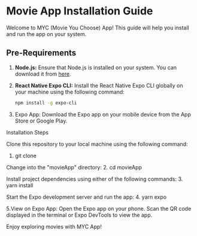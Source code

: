 # Movie App Installation Guide

Welcome to MYC (Movie You Choose) App! This guide will help you install and run the app on your system.

## Pre-Requirements

1. **Node.js:** Ensure that Node.js is installed on your system. You can download it from [here](https://nodejs.org/).

2. **React Native Expo CLI:**
   Install the React Native Expo CLI globally on your machine using the following command:
   ```bash
   npm install -g expo-cli

3. Expo App:
Download the Expo app on your mobile device from the App Store or Google Play.

Installation Steps

Clone this repository to your local machine using the following command:
1. git clone <repository-url>

Change into the "movieApp" directory:
2. cd movieApp

Install project dependencies using either of the following commands:
3. yarn install

Start the Expo development server and run the app:
4. yarn expo

5.View on Expo App:
Open the Expo app on your phone.
Scan the QR code displayed in the terminal or Expo DevTools to view the app.

Enjoy exploring movies with MYC App!

